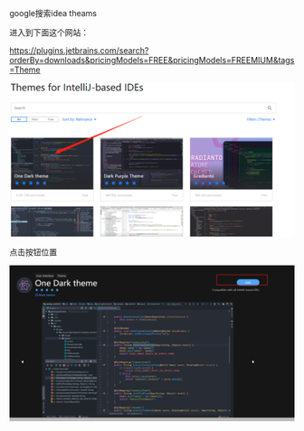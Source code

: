 google搜索idea theams

进入到下面这个网站：

https://plugins.jetbrains.com/search?orderBy=downloads&pricingModels=FREE&pricingModels=FREEMIUM&tags=Theme

![image-20221119112941433](Imag/image-20221119112941433.png)

点击按钮位置

![image-20221119112952846](Imag/image-20221119112952846.png)